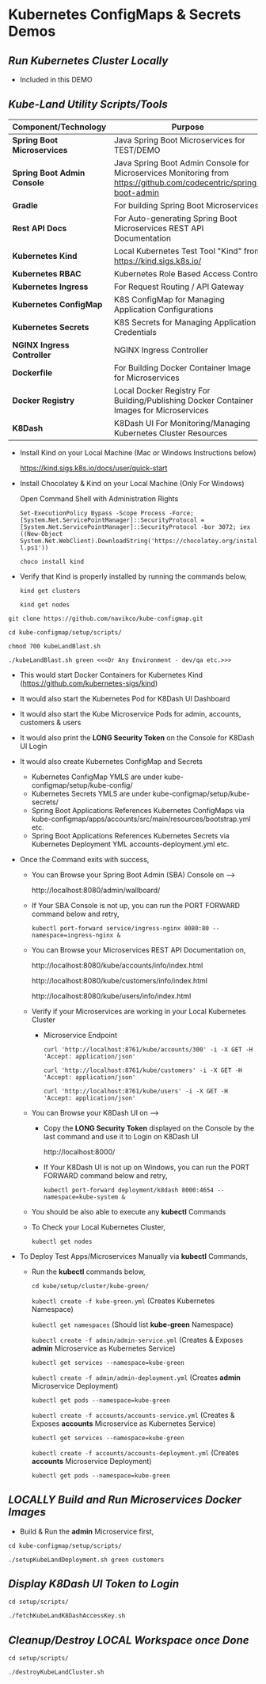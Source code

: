 # Kubernetes ConfigMaps & Secrets Demos

_**Run Kubernetes Cluster Locally**_
--

- Included in this DEMO 

_**Kube-Land Utility Scripts/Tools**_
---
| Component/Technology | Purpose |
| ------------- | ------------- | 
| **Spring Boot Microservices** | Java Spring Boot Microservices for TEST/DEMO |
| **Spring Boot Admin Console** | Java Spring Boot Admin Console for Microservices Monitoring from <BR/> https://github.com/codecentric/spring-boot-admin  |
| **Gradle** | For building Spring Boot Microservices |
| **Rest API Docs** | For Auto-generating Spring Boot Microservices REST API Documentation |
| **Kubernetes Kind** | Local Kubernetes Test Tool "Kind" from https://kind.sigs.k8s.io/ |
| **Kubernetes RBAC** | Kubernetes Role Based Access Control |
| **Kubernetes Ingress** | For Request Routing / API Gateway |
| **Kubernetes ConfigMap** | K8S ConfigMap for Managing Application Configurations |
| **Kubernetes Secrets** | K8S Secrets for Managing Application Credentials |
| **NGINX Ingress Controller** | NGINX Ingress Controller |
| **Dockerfile** | For Building Docker Container Image for Microservices |
| **Docker Registry** | Local Docker Registry For Building/Publishing Docker Container Images for Microservices |
| **K8Dash** |  K8Dash UI For Monitoring/Managing Kubernetes Cluster Resources |

- Install Kind on your Local Machine (Mac or Windows Instructions below)

    https://kind.sigs.k8s.io/docs/user/quick-start

- Install Chocolatey & Kind on your Local Machine (Only For Windows)

    Open Command Shell with Administration Rights
    
    `Set-ExecutionPolicy Bypass -Scope Process -Force; [System.Net.ServicePointManager]::SecurityProtocol = [System.Net.ServicePointManager]::SecurityProtocol -bor 3072; iex ((New-Object System.Net.WebClient).DownloadString('https://chocolatey.org/install.ps1'))`

    `choco install kind`

- Verify that Kind is properly installed by running the commands below,
 
    `kind get clusters`
    
    `kind get nodes`


`git clone https://github.com/navikco/kube-configmap.git`

`cd kube-configmap/setup/scripts/`

`chmod 700 kubeLandBlast.sh`

`./kubeLandBlast.sh green <<<Or Any Environment - dev/qa etc.>>>`

- This would start Docker Containers for Kubernetes Kind (https://github.com/kubernetes-sigs/kind)

- It would also start the Kubernetes Pod for K8Dash UI Dashboard

- It would also start the Kube Microservice Pods for admin, accounts, customers & users

- It would also print the **LONG Security Token** on the Console for K8Dash UI Login

- It would also create Kubernetes ConfigMap and Secrets
    - Kubernetes ConfigMap YMLS are under kube-configmap/setup/kube-config/ 
    - Kubernetes Secrets YMLS are under kube-configmap/setup/kube-secrets/
    - Spring Boot Applications References Kubernetes ConfigMaps via kube-configmap/apps/accounts/src/main/resources/bootstrap.yml etc. 
    - Spring Boot Applications References Kubernetes Secrets via Kubernetes Deployment YML accounts-deployment.yml etc. 
     
        
- Once the Command exits with success,
     
    - You can Browse your Spring Boot Admin (SBA) Console on --> 
    
        http://localhost:8080/admin/wallboard/

    - If Your SBA Console is not up, you can run the PORT FORWARD command below and retry,
        
        `kubectl port-forward service/ingress-nginx 8080:80 --namespace=ingress-nginx &`
          
    - You can Browse your Microservices REST API Documentation on, 
    
        http://localhost:8080/kube/accounts/info/index.html

        http://localhost:8080/kube/customers/info/index.html

        http://localhost:8080/kube/users/info/index.html
     
    - Verify if your Microservices are working in your Local Kubernetes Cluster
        
        - Microservice Endpoint
     
            `curl 'http://localhost:8761/kube/accounts/300' -i -X GET -H 'Accept: application/json'`
            
            `curl 'http://localhost:8761/kube/customers' -i -X GET -H 'Accept: application/json'`
            
            `curl 'http://localhost:8761/kube/users' -i -X GET -H 'Accept: application/json'`
    
    - You can Browse your K8Dash UI on --> 
    
        - Copy the **LONG Security Token** displayed on the Console by the last command and use it to Login on K8Dash UI 
    
            http://localhost:8000/

        - If Your K8Dash UI is not up on Windows, you can run the PORT FORWARD command below and retry,
        
            `kubectl port-forward deployment/k8dash 8000:4654 --namespace=kube-system &`
       
    - You should be also able to execute any **kubectl** Commands
    
    - To Check your Local Kubernetes Cluster,
    
        `kubectl get nodes`


- To Deploy Test Apps/Microservices Manually via **kubectl** Commands,

    - Run the **kubectl** commands below,
    
        `cd kube/setup/cluster/kube-green/`
    
        `kubectl create -f kube-green.yml`   (Creates Kubernetes Namespace)
          
        `kubectl get namespaces`  (Should list **kube-green** Namespace)
    
        `kubectl create -f admin/admin-service.yml`  (Creates & Exposes **admin** Microservice as Kubernetes Service)
    
        `kubectl get services --namespace=kube-green`
    
        `kubectl create -f admin/admin-deployment.yml`  (Creates **admin** Microservice Deployment)
    
        `kubectl get pods --namespace=kube-green`
    
        `kubectl create -f accounts/accounts-service.yml`  (Creates & Exposes **accounts** Microservice as Kubernetes Service)
    
        `kubectl get services --namespace=kube-green`
    
        `kubectl create -f accounts/accounts-deployment.yml`  (Creates **accounts** Microservice Deployment)
    
        `kubectl get pods --namespace=kube-green`


_**LOCALLY Build and Run Microservices Docker Images**_
---

- Build & Run the **admin** Microservice first,
    
`cd kube-configmap/setup/scripts/`

`./setupKubeLandDeployment.sh green customers`


_**Display K8Dash UI Token to Login**_
---

`cd setup/scripts/` 

`./fetchKubeLandK8DashAccessKey.sh`



_**Cleanup/Destroy LOCAL Workspace once Done**_
---

`cd setup/scripts/` 

`./destroyKubeLandCluster.sh`
